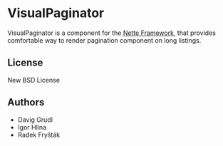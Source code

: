 # VisualPaginator

VisualPaginator is a component for the [Nette Framework][nette], that
provides comfortable way to render pagination component on long listings.

## License

New BSD License

## Authors

- Davig Grudl
- Igor Hlina
- Radek Fryšták


[nette]: http://nette.org/
